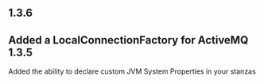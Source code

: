 1.3.6
-----
Added a LocalConnectionFactory for ActiveMQ
1.3.5
-----
Added the ability to declare custom JVM System Properties in your stanzas
